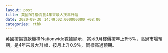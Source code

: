 ```yaml
---
layout: post
title: 英國9月樓價創4年來最大按年升幅
date: 2020-09-30 14:49:02.000000000 +08:00
categories: rthk
---
```


英國按揭貸款機構Nationwide數據顯示，當地9月樓價按年上升5%，高過市場預期，是4年來最大升幅，按月上升0.9%，同樣高過預期。
